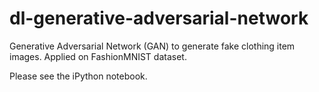 # dl-generative-adversarial-network
Generative Adversarial Network (GAN) to generate fake clothing item images. Applied on FashionMNIST dataset.

Please see the iPython notebook.
